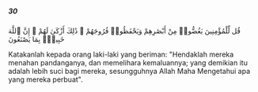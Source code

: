 ##### 30

<span class="ayah">قُل لِّلْمُؤْمِنِينَ يَغُضُّوا۟ مِنْ أَبْصَٰرِهِمْ وَيَحْفَظُوا۟ فُرُوجَهُمْ ۚ ذَٰلِكَ أَزْكَىٰ لَهُمْ ۗ إِنَّ ٱللَّهَ خَبِيرٌۢ بِمَا يَصْنَعُونَ</span>

<span class="ayah_translation">Katakanlah kepada orang laki-laki yang beriman: "Hendaklah mereka menahan pandanganya, dan memelihara kemaluannya; yang demikian itu adalah lebih suci bagi mereka, sesungguhnya Allah Maha Mengetahui apa yang mereka perbuat".</span>
